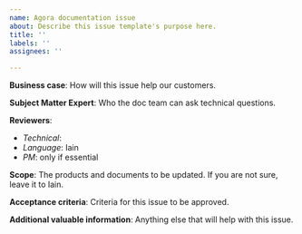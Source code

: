 ```yaml
---
name: Agora documentation issue
about: Describe this issue template's purpose here.
title: ''
labels: ''
assignees: ''

---
```


**Business case**: How will this issue help our customers.

**Subject Matter Expert**: Who the doc team can ask technical questions.

**Reviewers**:
  - *Technical*: 
  - *Language*: Iain
  - *PM*: only if essential

**Scope**: The products and documents to be updated. If you are not sure, leave it to Iain. 

**Acceptance criteria**: Criteria for this issue to be approved.

**Additional valuable information**: Anything else that will help with this issue.

